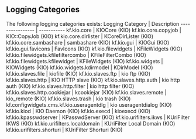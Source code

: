 
[//]: # (This file is generated/updated by ECMQLoggingCategoryHelpers. DO NOT EDIT!)

## Logging Categories

The following logging categories exists:
Logging Category | Description
---------------- | -----------
kf.kio.core | KIOCore (KIO)
kf.kio.core.copyjob | KIO::CopyJob (KIO)
kf.kio.core.dirlister | KCoreDirLister (KIO)
kf.kio.core.sambashare | sambashare (KIO)
kf.kio.gui | KIOGui (KIO)
kf.kio.gui.favicons | FavIcons (KIO)
kf.kio.filewidgets | KFileWidgets (KIO)
kf.kio.filewidgets.kfilefiltercombo | KFileFilterCombo (KIO)
kf.kio.filewidgets.kfilewidget | KFileWidgets (KIO)
kf.kio.widgets | KIOWidgets (KIO)
kf.kio.widgets.kdirmodel | KDirModel (KIO)
kf.kio.slaves.file | kiofile (KIO)
kf.kio.slaves.ftp | kio ftp (KIO)
kf.kio.slaves.http | KIO HTTP slave (KIO)
kf.kio.slaves.http.auth | kio http auth (KIO)
kf.kio.slaves.http.filter | kio http filter (KIO)
kf.kio.slaves.http.cookiejar | kcookiejar (KIO)
kf.kio.slaves.remote | kio_remote (KIO)
kf.kio.slaves.trash | kio trash (KIO)
kf.configwidgets.cms.kf.kio.useragentdlg | kio useragentdialog (KIO)
kf.kio.kiod | KIO Daemon (KIO)
kf.kio.execd | kioexecd (KIO)
kf.kio.kpasswdserver | KPasswdServer (KIO)
kf.kio.urifilters.ikws | KUriFilter IKWS (KIO)
kf.kio.urifilters.localdomain | KUriFilter Local Domain (KIO)
kf.kio.urifilters.shorturi | KUriFilter Shorturi (KIO)
